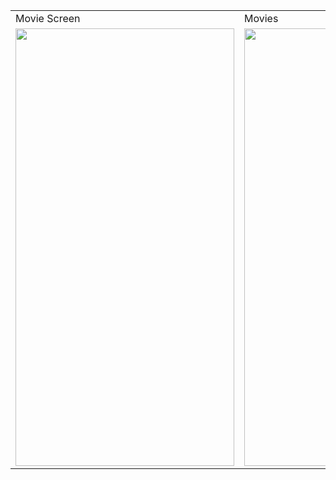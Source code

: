 
<table>
  <tr>
     <td>Movie Screen</td>
     <td>Movies</td>
     <td>Trending Movie Screen</td>
     
  </tr>
  <tr>
    <td><img src="https://user-images.githubusercontent.com/59921382/190911642-b54de79a-a539-40ff-97ce-64e9483d358d.jpg" width=350 height=700></td>
    <td><img src="https://user-images.githubusercontent.com/59921382/190911706-b379b192-9ed9-4ad2-a876-8829f73793cc.jpg" width=350 height=700></td>
    <td><img src="https://user-images.githubusercontent.com/59921382/190911744-541465af-1a08-459d-a117-b41424640c59.jpg" width=350 height=700></td>
    
  </tr>
 </table>
 
 
 
 
 


